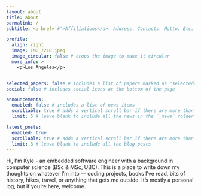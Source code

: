 ```yaml
---
layout: about
title: about
permalink: /
subtitle: <a href='#'>Affiliations</a>. Address. Contacts. Motto. Etc.

profile:
  align: right
  image: IMG_7218.jpeg
  image_circular: false # crops the image to make it circular
  more_info: >
    <p>Los Angeles</p>


selected_papers: false # includes a list of papers marked as "selected={true}"
social: false # includes social icons at the bottom of the page

announcements:
  enabled: false # includes a list of news items
  scrollable: true # adds a vertical scroll bar if there are more than 3 news items
  limit: 5 # leave blank to include all the news in the `_news` folder

latest_posts:
  enabled: true
  scrollable: true # adds a vertical scroll bar if there are more than 3 new posts items
  limit: 3 # leave blank to include all the blog posts
---
```


Hi, I'm Kyle - an embedded software engineer with a background in computer science (BSc & MSc, UBC). This is a place to write down my thoughts on whatever I’m into — coding projects, books I’ve read, bits of history, hikes, travel, or anything that gets me outside. It’s mostly a personal log, but if you’re here, welcome.
